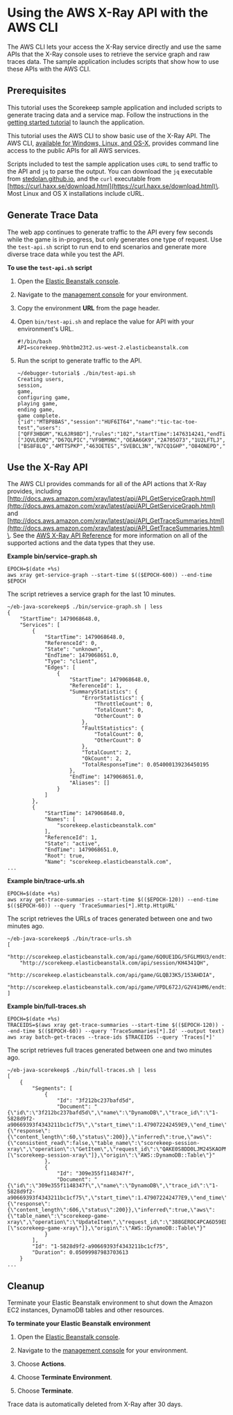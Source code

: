 # Using the AWS X\-Ray API with the AWS CLI<a name="xray-api-tutorial"></a>

The AWS CLI lets your access the X\-Ray service directly and use the same APIs that the X\-Ray console uses to retrieve the service graph and raw traces data\. The sample application includes scripts that show how to use these APIs with the AWS CLI\.

## Prerequisites<a name="xray-api-tutorial-prerequisites"></a>

This tutorial uses the Scorekeep sample application and included scripts to generate tracing data and a service map\. Follow the instructions in the [getting started tutorial](xray-gettingstarted.md) to launch the application\.

This tutorial uses the AWS CLI to show basic use of the X\-Ray API\. The AWS CLI, [available for Windows, Linux, and OS\-X](http://docs.aws.amazon.com/cli/latest/userguide/installing.html), provides command line access to the public APIs for all AWS services\.

Scripts included to test the sample application uses `cURL` to send traffic to the API and `jq` to parse the output\. You can download the `jq` executable from [stedolan\.github\.io](https://stedolan.github.io/jq/), and the `curl` executable from [https://curl.haxx.se/download.html](https://curl.haxx.se/download.html)\. Most Linux and OS X installations include cURL\.

## Generate Trace Data<a name="xray-api-tutorial-generatedata"></a>

The web app continues to generate traffic to the API every few seconds while the game is in\-progress, but only generates one type of request\. Use the `test-api.sh` script to run end to end scenarios and generate more diverse trace data while you test the API\.

**To use the `test-api.sh` script**

1. Open the [Elastic Beanstalk console](https://console.aws.amazon.com/elasticbeanstalk)\.

1. Navigate to the [management console](http://docs.aws.amazon.com/elasticbeanstalk/latest/dg/environments-console.html) for your environment\.

1. Copy the environment **URL** from the page header\.

1. Open `bin/test-api.sh` and replace the value for API with your environment's URL\.

   ```
   #!/bin/bash
   API=scorekeep.9hbtbm23t2.us-west-2.elasticbeanstalk.com
   ```

1. Run the script to generate traffic to the API\.

   ```
   ~/debugger-tutorial$ ./bin/test-api.sh
   Creating users,
   session,
   game,
   configuring game,
   playing game,
   ending game,
   game complete.
   {"id":"MTBP8BAS","session":"HUF6IT64","name":"tic-tac-toe-test","users":["QFF3HBGM","KL6JR98D"],"rules":"102","startTime":1476314241,"endTime":1476314245,"states":["JQVLEOM2","D67QLPIC","VF9BM9NC","OEAA6GK9","2A705O73","1U2LFTLJ","HUKIDD70","BAN1C8FI","G3UDJTUF","AB70HVEV"],"moves":["BS8F8LQ","4MTTSPKP","463OETES","SVEBCL3N","N7CQ1GHP","O84ONEPD","EG4BPROQ","V4BLIDJ3","9RL3NPMV"]}
   ```

## Use the X\-Ray API<a name="xray-api-tutorial-useapi"></a>

The AWS CLI provides commands for all of the API actions that X\-Ray provides, including [http://docs.aws.amazon.com/xray/latest/api/API_GetServiceGraph.html](http://docs.aws.amazon.com/xray/latest/api/API_GetServiceGraph.html) and [http://docs.aws.amazon.com/xray/latest/api/API_GetTraceSummaries.html](http://docs.aws.amazon.com/xray/latest/api/API_GetTraceSummaries.html)\. See the [AWS X\-Ray API Reference](http://docs.aws.amazon.com/xray/latest/api/Welcome.html) for more information on all of the supported actions and the data types that they use\.

**Example bin/service\-graph\.sh**  

```
EPOCH=$(date +%s)
aws xray get-service-graph --start-time $(($EPOCH-600)) --end-time $EPOCH
```
The script retrieves a service graph for the last 10 minutes\.  

```
~/eb-java-scorekeep$ ./bin/service-graph.sh | less
{
    "StartTime": 1479068648.0,
    "Services": [
        {
            "StartTime": 1479068648.0,
            "ReferenceId": 0,
            "State": "unknown",
            "EndTime": 1479068651.0,
            "Type": "client",
            "Edges": [
                {
                    "StartTime": 1479068648.0,
                    "ReferenceId": 1,
                    "SummaryStatistics": {
                        "ErrorStatistics": {
                            "ThrottleCount": 0,
                            "TotalCount": 0,
                            "OtherCount": 0
                        },
                        "FaultStatistics": {
                            "TotalCount": 0,
                            "OtherCount": 0
                        },
                        "TotalCount": 2,
                        "OkCount": 2,
                        "TotalResponseTime": 0.054000139236450195
                    },
                    "EndTime": 1479068651.0,
                    "Aliases": []
                }
            ]
        },
        {
            "StartTime": 1479068648.0,
            "Names": [
                "scorekeep.elasticbeanstalk.com"
            ],
            "ReferenceId": 1,
            "State": "active",
            "EndTime": 1479068651.0,
            "Root": true,
            "Name": "scorekeep.elasticbeanstalk.com",
...
```

**Example bin/trace\-urls\.sh**  

```
EPOCH=$(date +%s)
aws xray get-trace-summaries --start-time $(($EPOCH-120)) --end-time $(($EPOCH-60)) --query 'TraceSummaries[*].Http.HttpURL'
```
The script retrieves the URLs of traces generated between one and two minutes ago\.  

```
~/eb-java-scorekeep$ ./bin/trace-urls.sh
[
    "http://scorekeep.elasticbeanstalk.com/api/game/6Q0UE1DG/5FGLM9U3/endtime/1479069438",
    "http://scorekeep.elasticbeanstalk.com/api/session/KH4341QH",
    "http://scorekeep.elasticbeanstalk.com/api/game/GLQBJ3K5/153AHDIA",
    "http://scorekeep.elasticbeanstalk.com/api/game/VPDL672J/G2V41HM6/endtime/1479069466"
]
```

**Example bin/full\-traces\.sh**  

```
EPOCH=$(date +%s)
TRACEIDS=$(aws xray get-trace-summaries --start-time $(($EPOCH-120)) --end-time $(($EPOCH-60)) --query 'TraceSummaries[*].Id' --output text)
aws xray batch-get-traces --trace-ids $TRACEIDS --query 'Traces[*]'
```
The script retrieves full traces generated between one and two minutes ago\.  

```
~/eb-java-scorekeep$ ./bin/full-traces.sh | less
[
    {
        "Segments": [
            {
                "Id": "3f212bc237bafd5d",
                "Document": "{\"id\":\"3f212bc237bafd5d\",\"name\":\"DynamoDB\",\"trace_id\":\"1-5828d9f2-a90669393f4343211bc1cf75\",\"start_time\":1.479072242459E9,\"end_time\":1.479072242477E9,\"parent_id\":\"72a08dcf87991ca9\",\"http\":{\"response\":{\"content_length\":60,\"status\":200}},\"inferred\":true,\"aws\":{\"consistent_read\":false,\"table_name\":\"scorekeep-session-xray\",\"operation\":\"GetItem\",\"request_id\":\"QAKE0S8DD0LJM245KAOPMA746BVV4KQNSO5AEMVJF66Q9ASUAAJG\",\"resource_names\":[\"scorekeep-session-xray\"]},\"origin\":\"AWS::DynamoDB::Table\"}"
            },
            {
                "Id": "309e355f1148347f",
                "Document": "{\"id\":\"309e355f1148347f\",\"name\":\"DynamoDB\",\"trace_id\":\"1-5828d9f2-a90669393f4343211bc1cf75\",\"start_time\":1.479072242477E9,\"end_time\":1.479072242494E9,\"parent_id\":\"37f14ef837f00022\",\"http\":{\"response\":{\"content_length\":606,\"status\":200}},\"inferred\":true,\"aws\":{\"table_name\":\"scorekeep-game-xray\",\"operation\":\"UpdateItem\",\"request_id\":\"388GEROC4PCA6D59ED3CTI5EEJVV4KQNSO5AEMVJF66Q9ASUAAJG\",\"resource_names\":[\"scorekeep-game-xray\"]},\"origin\":\"AWS::DynamoDB::Table\"}"
            }
        ],
        "Id": "1-5828d9f2-a90669393f4343211bc1cf75",
        "Duration": 0.05099987983703613
    }
...
```

## Cleanup<a name="xray-api-tutorial-cleanup"></a>

Terminate your Elastic Beanstalk environment to shut down the Amazon EC2 instances, DynamoDB tables and other resources\.

**To terminate your Elastic Beanstalk environment**

1. Open the [Elastic Beanstalk console](https://console.aws.amazon.com/elasticbeanstalk)\.

1. Navigate to the [management console](http://docs.aws.amazon.com/elasticbeanstalk/latest/dg/environments-console.html) for your environment\.

1. Choose **Actions**\.

1. Choose **Terminate Environment**\.

1. Choose **Terminate**\.

Trace data is automatically deleted from X\-Ray after 30 days\.